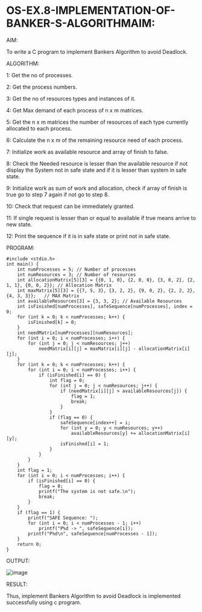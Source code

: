 # OS-EX.8-IMPLEMENTATION-OF-BANKER-S-ALGORITHMAIM:
AIM:

To write a C program to implement Bankers Algorithm to avoid Deadlock.

ALGORITHM:

1: Get the no of processes.

2: Get the process numbers.

3: Get the no of resources types and instances of it.

4: Get Max demand of each process of n x m matrices.

5: Get the n x m matrices the number of resources of each type currently allocated to each process.

6: Calculate the n x m of the remaining resource need of each process.

7: Initialize work as available resource and array of finish to false.

8: Check the Needed resource is lesser than the available resource if not display the System not in safe state and if it is lesser than system in safe state.

9: Initialize work as sum of work and allocation, check if array of finish is true go to step 7 again if not go to step 8.

10: Check that request can be immediately granted.

11: If single request is lesser than or equal to available if true means arrive to new state.

12: Print the sequence if it is in safe state or print not in safe state.


PROGRAM:
```
#include <stdio.h>
int main() {
    int numProcesses = 5; // Number of processes
    int numResources = 3; // Number of resources
    int allocationMatrix[5][3] = {{0, 1, 0}, {2, 0, 0}, {3, 0, 2}, {2, 1, 1}, {0, 0, 2}}; // Allocation Matrix
    int maxMatrix[5][3] = {{7, 5, 3}, {3, 2, 2}, {9, 0, 2}, {2, 2, 2}, {4, 3, 3}};   // MAX Matrix
    int availableResources[3] = {3, 3, 2}; // Available Resources
    int isFinished[numProcesses], safeSequence[numProcesses], index = 0;
    for (int k = 0; k < numProcesses; k++) {
        isFinished[k] = 0;
    }
    int needMatrix[numProcesses][numResources];
    for (int i = 0; i < numProcesses; i++) {
        for (int j = 0; j < numResources; j++)
            needMatrix[i][j] = maxMatrix[i][j] - allocationMatrix[i][j];
    }
    for (int k = 0; k < numProcesses; k++) {
        for (int i = 0; i < numProcesses; i++) {
            if (isFinished[i] == 0) {
                int flag = 0;
                for (int j = 0; j < numResources; j++) {
                    if (needMatrix[i][j] > availableResources[j]) {
                        flag = 1;
                        break;
                    }
                }
                if (flag == 0) {
                    safeSequence[index++] = i;
                    for (int y = 0; y < numResources; y++)
                        availableResources[y] += allocationMatrix[i][y];
                    isFinished[i] = 1;
                }
            }
        }
    }
    int flag = 1;
    for (int i = 0; i < numProcesses; i++) {
        if (isFinished[i] == 0) {
            flag = 0;
            printf("The system is not safe.\n");
            break;
        }
    }
    if (flag == 1) {
        printf("SAFE Sequence: ");
        for (int i = 0; i < numProcesses - 1; i++)
            printf("P%d -> ", safeSequence[i]);
        printf("P%d\n", safeSequence[numProcesses - 1]);
    }
    return 0;
}
```

OUTPUT:

![image](https://github.com/Subhikshaa13/OS-EX.8-IMPLEMENTATION-OF-BANKER-S-ALGORITHM/assets/118787344/9f1fcd60-43d0-4d45-b0e0-a0f098c73091)


RESULT:


Thus, implement Bankers Algorithm to avoid Deadlock is implemented successfully using c program.
